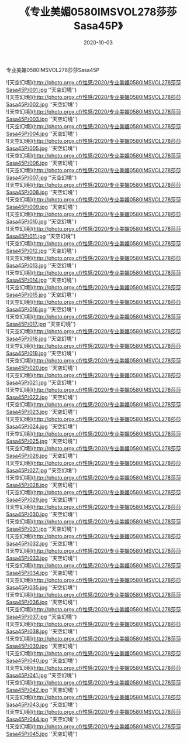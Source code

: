 ﻿---
layout: post
title:  《专业美媚0580IMSVOL278莎莎Sasa45P》
date:   2020-10-03
img: http://photo.orgx.cf/性感/2020/专业美媚0580IMSVOL278莎莎Sasa45P/000.jpg
tags: [美女, 性感, 泳衣]
---

专业美媚0580IMSVOL278莎莎Sasa45P



![天空幻境](http://photo.orgx.cf/性感/2020/专业美媚0580IMSVOL278莎莎Sasa45P/001.jpg ''天空幻境'') <br>
![天空幻境](http://photo.orgx.cf/性感/2020/专业美媚0580IMSVOL278莎莎Sasa45P/002.jpg ''天空幻境'') <br>
![天空幻境](http://photo.orgx.cf/性感/2020/专业美媚0580IMSVOL278莎莎Sasa45P/003.jpg ''天空幻境'') <br>
![天空幻境](http://photo.orgx.cf/性感/2020/专业美媚0580IMSVOL278莎莎Sasa45P/004.jpg ''天空幻境'') <br>
![天空幻境](http://photo.orgx.cf/性感/2020/专业美媚0580IMSVOL278莎莎Sasa45P/005.jpg ''天空幻境'') <br>
![天空幻境](http://photo.orgx.cf/性感/2020/专业美媚0580IMSVOL278莎莎Sasa45P/006.jpg ''天空幻境'') <br>
![天空幻境](http://photo.orgx.cf/性感/2020/专业美媚0580IMSVOL278莎莎Sasa45P/007.jpg ''天空幻境'') <br>
![天空幻境](http://photo.orgx.cf/性感/2020/专业美媚0580IMSVOL278莎莎Sasa45P/008.jpg ''天空幻境'') <br>
![天空幻境](http://photo.orgx.cf/性感/2020/专业美媚0580IMSVOL278莎莎Sasa45P/009.jpg ''天空幻境'') <br>
![天空幻境](http://photo.orgx.cf/性感/2020/专业美媚0580IMSVOL278莎莎Sasa45P/010.jpg ''天空幻境'') <br>
![天空幻境](http://photo.orgx.cf/性感/2020/专业美媚0580IMSVOL278莎莎Sasa45P/011.jpg ''天空幻境'') <br>
![天空幻境](http://photo.orgx.cf/性感/2020/专业美媚0580IMSVOL278莎莎Sasa45P/012.jpg ''天空幻境'') <br>
![天空幻境](http://photo.orgx.cf/性感/2020/专业美媚0580IMSVOL278莎莎Sasa45P/013.jpg ''天空幻境'') <br>
![天空幻境](http://photo.orgx.cf/性感/2020/专业美媚0580IMSVOL278莎莎Sasa45P/014.jpg ''天空幻境'') <br>
![天空幻境](http://photo.orgx.cf/性感/2020/专业美媚0580IMSVOL278莎莎Sasa45P/015.jpg ''天空幻境'') <br>
![天空幻境](http://photo.orgx.cf/性感/2020/专业美媚0580IMSVOL278莎莎Sasa45P/016.jpg ''天空幻境'') <br>
![天空幻境](http://photo.orgx.cf/性感/2020/专业美媚0580IMSVOL278莎莎Sasa45P/017.jpg ''天空幻境'') <br>
![天空幻境](http://photo.orgx.cf/性感/2020/专业美媚0580IMSVOL278莎莎Sasa45P/018.jpg ''天空幻境'') <br>
![天空幻境](http://photo.orgx.cf/性感/2020/专业美媚0580IMSVOL278莎莎Sasa45P/019.jpg ''天空幻境'') <br>
![天空幻境](http://photo.orgx.cf/性感/2020/专业美媚0580IMSVOL278莎莎Sasa45P/020.jpg ''天空幻境'') <br>
![天空幻境](http://photo.orgx.cf/性感/2020/专业美媚0580IMSVOL278莎莎Sasa45P/021.jpg ''天空幻境'') <br>
![天空幻境](http://photo.orgx.cf/性感/2020/专业美媚0580IMSVOL278莎莎Sasa45P/022.jpg ''天空幻境'') <br>
![天空幻境](http://photo.orgx.cf/性感/2020/专业美媚0580IMSVOL278莎莎Sasa45P/023.jpg ''天空幻境'') <br>
![天空幻境](http://photo.orgx.cf/性感/2020/专业美媚0580IMSVOL278莎莎Sasa45P/024.jpg ''天空幻境'') <br>
![天空幻境](http://photo.orgx.cf/性感/2020/专业美媚0580IMSVOL278莎莎Sasa45P/025.jpg ''天空幻境'') <br>
![天空幻境](http://photo.orgx.cf/性感/2020/专业美媚0580IMSVOL278莎莎Sasa45P/026.jpg ''天空幻境'') <br>
![天空幻境](http://photo.orgx.cf/性感/2020/专业美媚0580IMSVOL278莎莎Sasa45P/027.jpg ''天空幻境'') <br>
![天空幻境](http://photo.orgx.cf/性感/2020/专业美媚0580IMSVOL278莎莎Sasa45P/028.jpg ''天空幻境'') <br>
![天空幻境](http://photo.orgx.cf/性感/2020/专业美媚0580IMSVOL278莎莎Sasa45P/029.jpg ''天空幻境'') <br>
![天空幻境](http://photo.orgx.cf/性感/2020/专业美媚0580IMSVOL278莎莎Sasa45P/030.jpg ''天空幻境'') <br>
![天空幻境](http://photo.orgx.cf/性感/2020/专业美媚0580IMSVOL278莎莎Sasa45P/031.jpg ''天空幻境'') <br>
![天空幻境](http://photo.orgx.cf/性感/2020/专业美媚0580IMSVOL278莎莎Sasa45P/032.jpg ''天空幻境'') <br>
![天空幻境](http://photo.orgx.cf/性感/2020/专业美媚0580IMSVOL278莎莎Sasa45P/033.jpg ''天空幻境'') <br>
![天空幻境](http://photo.orgx.cf/性感/2020/专业美媚0580IMSVOL278莎莎Sasa45P/034.jpg ''天空幻境'') <br>
![天空幻境](http://photo.orgx.cf/性感/2020/专业美媚0580IMSVOL278莎莎Sasa45P/035.jpg ''天空幻境'') <br>
![天空幻境](http://photo.orgx.cf/性感/2020/专业美媚0580IMSVOL278莎莎Sasa45P/036.jpg ''天空幻境'') <br>
![天空幻境](http://photo.orgx.cf/性感/2020/专业美媚0580IMSVOL278莎莎Sasa45P/037.jpg ''天空幻境'') <br>
![天空幻境](http://photo.orgx.cf/性感/2020/专业美媚0580IMSVOL278莎莎Sasa45P/038.jpg ''天空幻境'') <br>
![天空幻境](http://photo.orgx.cf/性感/2020/专业美媚0580IMSVOL278莎莎Sasa45P/039.jpg ''天空幻境'') <br>
![天空幻境](http://photo.orgx.cf/性感/2020/专业美媚0580IMSVOL278莎莎Sasa45P/040.jpg ''天空幻境'') <br>
![天空幻境](http://photo.orgx.cf/性感/2020/专业美媚0580IMSVOL278莎莎Sasa45P/041.jpg ''天空幻境'') <br>
![天空幻境](http://photo.orgx.cf/性感/2020/专业美媚0580IMSVOL278莎莎Sasa45P/042.jpg ''天空幻境'') <br>
![天空幻境](http://photo.orgx.cf/性感/2020/专业美媚0580IMSVOL278莎莎Sasa45P/043.jpg ''天空幻境'') <br>
![天空幻境](http://photo.orgx.cf/性感/2020/专业美媚0580IMSVOL278莎莎Sasa45P/044.jpg ''天空幻境'') <br>
![天空幻境](http://photo.orgx.cf/性感/2020/专业美媚0580IMSVOL278莎莎Sasa45P/045.jpg ''天空幻境'') <br>